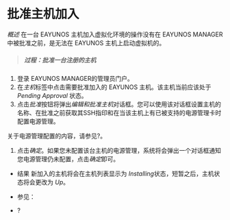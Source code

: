 # 批准主机加入

*概述*
在一台 EAYUNOS 主机加入虚拟化环境的操作没有在 EAYUNOS
MANAGER中被批准之前，是无法在 EAYUNOS 主机上启动虚拟机的。

> ##### 过程：批准一台注册的主机


1. 登录 EAYUNOS MANAGER的管理员门户。
1. 在*主机*标签中点击需要批准加入的 EAYUNOS 主机。该主机当前应该处于 *Pending Approval* 状态。
1. 点击*批准*按钮将弹出*编辑和批准主机*对话框。您可以使用该对话框设置主机的名称、在批准之前获取其SSH指印和在当该主机上有已被支持的电源管理卡时配置电源管理。

  关于电源管理配置的内容，请参见?。

1. 点击*确定*。如果您未配置该台主机的电源管理，系统将会弹出一个对话框通知您电源管理仍未配置，点击*确定*即可。

* 结果
  新加入的主机将会在主机列表显示为 *Installing*状态，短暂之后，主机状态将会更改为 *Up*。

* 参见：

-   ?
